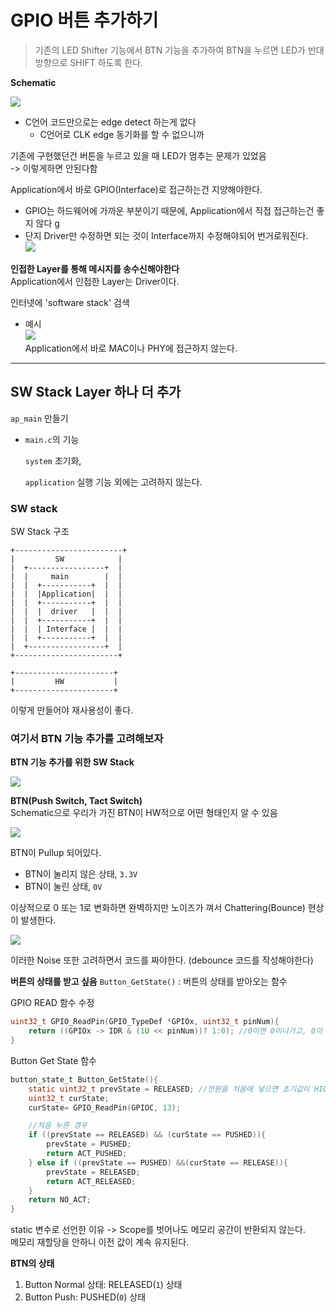 # GPIO 버튼 추가하기
> 기존의 LED Shifter 기능에서 BTN 기능을 추가하여 BTN을 누르면 LED가 반대 방향으로 SHIFT 하도록 한다.

**Schematic**  

![](image.png)  

- C언어 코드만으로는 edge detect 하는게 없다
  - C언어로 CLK edge 동기화를 할 수 없으니까

기존에 구현했던건 버튼을 누르고 있을 때 LED가 멈추는 문제가 있었음  
-> 이렇게하면 안된다함

Application에서 바로 GPIO(Interface)로 접근하는건 지양해야한다.  

- GPIO는 하드웨어에 가까운 부분이기 때문에, Application에서 직접 접근하는건 좋지 않다  g
- 단지 Driver만 수정하면 되는 것이 Interface까지 수정해야되어 번거로워진다.  
![]({237EF5FA-4218-4683-8031-73F87911D2AB}.png)  

**인접한 Layer를 통해 메시지를 송수신해야한다**  
Application에서 인접한 Layer는 Driver이다.  

인터넷에 'software stack' 검색  

- 예시  
    ![]({C210C9A6-E664-471B-8447-DBD93432D92B}.png)  
  Application에서 바로 MAC이나 PHY에 접근하지 않는다.



---
## SW Stack Layer 하나 더 추가
`ap_main` 만들기

- `main.c`의 기능

    `system` 초기화, 

    `application` 실행 기능 외에는 고려하지 않는다.

### SW stack
SW Stack 구조

    +------------------------+
    |         SW            |
    |  +-----------------+  |
    |  |     main        |  |
    |  |  +-----------+  |  |
    |  |  |Application|  |  |
    |  |  +-----------+  |  |
    |  |  |  driver   |  |  |
    |  |  +-----------+  |  |
    |  |  | Interface |  |  |
    |  |  +-----------+  |  |
    |  +-----------------+  |
    +-----------------------+

    +----------------------+
    |         HW           |
    +----------------------+

이렇게 만들어야 재사용성이 좋다.


### 여기서 BTN 기능 추가를 고려해보자

**BTN 기능 추가를 위한 SW Stack**  

![](image-1.png)

**BTN(Push Switch, Tact Switch)**  
Schematic으로 우리가 가진 BTN이 HW적으로 어떤 형태인지 알 수 있음

![](image.png)  

BTN이 Pullup 되어있다.
-  BTN이 눌리지 않은 상태, `3.3V`
-  BTN이 눌린 상태, `0V`

이상적으로 0 또는 1로 변화하면 완벽하지만 노이즈가 껴서 Chattering(Bounce) 현상이 발생한다.

![]({7AD34572-2C74-4F83-A793-2E73188AF847}.png)  

이러한 Noise 또한 고려하면서 코드를 짜야한다. (debounce 코드를 작성해야한다)

**버튼의 상태를 받고 싶음**
`Button_GetState()` : 버튼의 상태를 받아오는 함수

GPIO READ 함수 수정
```c
uint32_t GPIO_ReadPin(GPIO_TypeDef *GPIOx, uint32_t pinNum){
    return ((GPIOx -> IDR & (1U << pinNum))? 1:0); //0이면 0이나가고, 0이 아닌 값이면 1이나간다
}
```

Button Get State  함수


```c
button_state_t Button_GetState(){
	static uint32_t prevState = RELEASED; //전원을 처음에 넣으면 초기값이 HIGH
	uint32_t curState;
	curState= GPIO_ReadPin(GPIOC, 13);

	//처음 누른 경우
	if ((prevState == RELEASED) && (curState == PUSHED)){
		prevState = PUSHED;
		return ACT_PUSHED;
	} else if ((prevState == PUSHED) &&(curState == RELEASE)){
		prevState = RELEASED;
		return ACT_RELEASED;
	}
	return NO_ACT;
}
```
static 변수로 선언한 이유 -> Scope를 벗어나도 메모리 공간이 반환되지 않는다.  
메모리 재할당을 안하니 이전 값이 계속 유지된다.  

**BTN의 상태**  
1. Button Normal 상태: RELEASED(`1`) 상태  
2. Button Push: PUSHED(`0`) 상태

